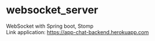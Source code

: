 # websocket_server
WebSocket with Spring boot, Stomp <br>
Link application: https://app-chat-backend.herokuapp.com

